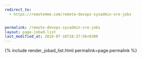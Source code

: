 ```yaml
---
redirect_to:
  - https://remote4me.com/remote-devops-sysadmin-sre-jobs


permalink: /remote-devops-sysadmin-sre-jobs
layout: page-jobad-list
last_modified_at: 2018-07-16T18:37:56+0300
---
```

{% include render_jobad_list.html permalink=page.permalink %}
